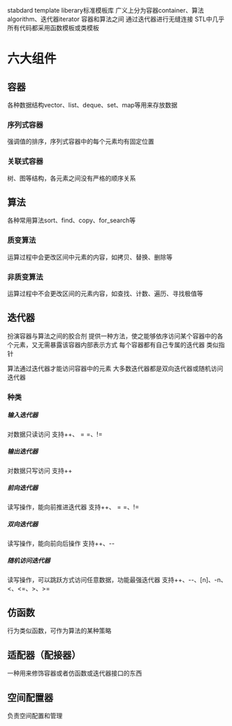 stabdard template liberary标准模板库
广义上分为容器container、算法algorithm、迭代器iterator
容器和算法之间 通过迭代器进行无缝连接
STL中几乎所有代码都采用函数模板或类模板


# 六大组件

## 容器
各种数据结构vector、list、deque、set、map等用来存放数据

### 序列式容器
强调值的排序，序列式容器中的每个元素均有固定位置

### 关联式容器
树、图等结构，各元素之间没有严格的顺序关系

## 算法
各种常用算法sort、find、copy、for_search等

### 质变算法
运算过程中会更改区间中元素的内容，如拷贝、替换、删除等

### 非质变算法
运算过程中不会更改区间的元素内容，如查找、计数、遍历、寻找极值等

## 迭代器
扮演容器与算法之间的胶合剂
提供一种方法，使之能够依序访问某个容器中的各个元素，又无需暴露该容器内部表示方式
每个容器都有自己专属的迭代器
类似指针

算法通过迭代器才能访问容器中的元素
大多数迭代器都是双向迭代器或随机访问迭代器

### 种类
##### 输入迭代器
对数据只读访问
支持++、$==$、!= 

##### 输出迭代器
对数据只写访问
支持++

##### 前向迭代器
读写操作，能向前推进迭代器
支持++、$==$、!= 

##### 双向迭代器
读写操作，能向前向后操作
支持++、--

##### 随机访问迭代器
读写操作，可以跳跃方式访问任意数据，功能最强迭代器
支持++、--、[n]、-n、<、<=、>、>=

## 仿函数
行为类似函数，可作为算法的某种策略

## 适配器（配接器）
一种用来修饰容器或者仿函数或迭代器接口的东西

## 空间配置器
负责空间配置和管理